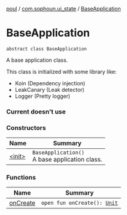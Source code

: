 [poul](../../index.md) / [com.sophoun.ui_state](../index.md) / [BaseApplication](./index.md)

# BaseApplication

`abstract class BaseApplication`

A base application class.

This class is initialized with some library like:

* Koin (Dependency injection)
* LeakCanary (Leak detector)
* Logger (Pretty logger)

### Current doesn't use

### Constructors

| Name | Summary |
|---|---|
| [&lt;init&gt;](-init-.md) | `BaseApplication()`<br>A base application class. |

### Functions

| Name | Summary |
|---|---|
| [onCreate](on-create.md) | `open fun onCreate(): `[`Unit`](https://kotlinlang.org/api/latest/jvm/stdlib/kotlin/-unit/index.html) |
